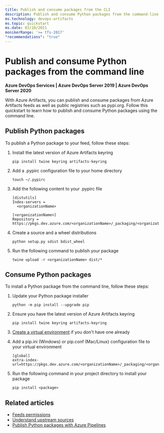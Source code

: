 ```yaml
---
title: Publish and consume packages from the CLI
description: Publish and consume Python packages from the command-line interface
ms.technology: devops-artifacts
ms.topic: quickstart
ms.date: 03/10/2021
monikerRange: '>= tfs-2017'
"recommendations": "true"
---
```


# Publish and consume Python packages from the command line

**Azure DevOps Services | Azure DevOps Server 2019 | Azure DevOps Server 2020**

With Azure Artifacts, you can publish and consume packages from Azure Artifacts feeds as well as public registries such as pypi.org. Follow this quickstart to learn how to publish and consume Python packages using the command line.

## Publish Python packages

To publish a Python package to your feed, follow these steps:

1. Install the latest version of Azure Artifacts keyring

    ```Command
    pip install twine keyring artifacts-keyring
    ```

1. Add a .pypirc configuration file to your home directory

    ```Command
    touch ~/.pypirc
    ```

1. Add the following content to your .pypirc file

    ```Command
    [distutils]
    Index-servers =
      <organizationName>
    
    [<organizationName>]
    Repository = https://pkgs.dev.azure.com/<organizationName>/_packaging/<organizationName>/pypi/upload
    ```

1. Create a source and a wheel distributions

   ```Command
   python setup.py sdist bdist_wheel
   ```
   
1. Run the following command to publish your package

   ```
   twine upload -r <organizationName> dist/*
   ```

## Consume Python packages

To install a Python package from the command line, follow these steps:

1. Update your Python package installer

    ```Command
    python -m pip install --upgrade pip
    ```

1. Ensure you have the latest version of Azure Artifacts keyring

    ```Command
    pip install twine keyring artifacts-keyring
    ```

1. [Create a virtual environment](https://docs.python.org/3/library/venv.html) if you don't have one already

1. Add a pip.ini (Windows) or pip.conf (Mac/Linux) configuration file to your virtual environment

    ```Command
    [global]
    extra-index-url=https://pkgs.dev.azure.com/<organizationName>/_packaging/<organizationName>/pypi/simple/
    ```

1. Run the following command in your project directory to install your package

   ```
   pip install <package>
   ```

## Related articles

- [Feeds permissions](../feeds/feed-permissions.md)
- [Understand upstream sources](../concepts/upstream-sources.md)
- [Publish Python packages with Azure Pipelines](../../pipelines/artifacts/pypi.md)
